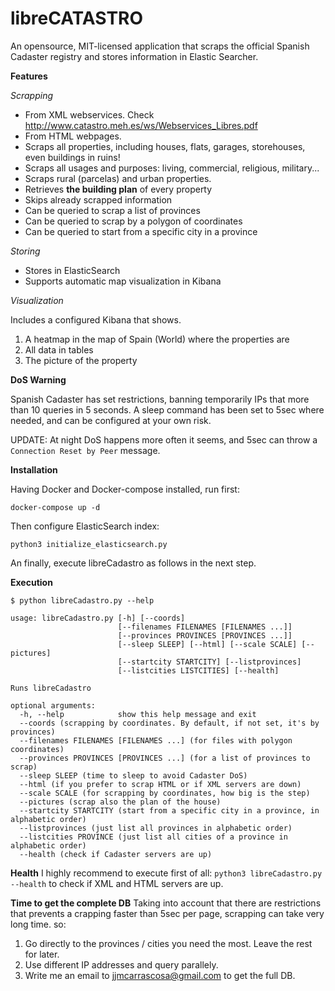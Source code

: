 # libreCATASTRO
An opensource, MIT-licensed application that scraps the official Spanish 
Cadaster registry and stores information in Elastic Searcher.

**Features**

_Scrapping_
* From XML webservices. Check http://www.catastro.meh.es/ws/Webservices_Libres.pdf
* From HTML webpages.
* Scraps all properties, including houses, flats, garages, storehouses, even buildings in ruins!
* Scraps all usages and purposes: living, commercial, religious, military...
* Scraps rural (parcelas) and urban properties.
* Retrieves **the building plan** of every property
* Skips already scrapped information
* Can be queried to scrap a list of provinces
* Can be queried to scrap by a polygon of coordinates
* Can be queried to start from a specific city in a province

_Storing_
* Stores in ElasticSearch
* Supports automatic map visualization in Kibana

_Visualization_

Includes a configured Kibana that shows.
1) A heatmap in the map of Spain (World) where the properties are
2) All data in tables
3) The picture of the property

**DoS Warning**

Spanish Cadaster has set restrictions, banning temporarily IPs that more than 10 
queries in 5 seconds. A sleep command has been set to 5sec where needed, and can be configured
at your own risk.

UPDATE: At night DoS happens more often it seems, and 5sec can throw a `Connection Reset by Peer` message.


**Installation**

Having Docker and Docker-compose installed, run first:
```
docker-compose up -d 
```

Then configure ElasticSearch index:
```
python3 initialize_elasticsearch.py
```

An finally, execute libreCadastro as follows in the next step.

**Execution**
```
$ python libreCadastro.py --help

usage: libreCadastro.py [-h] [--coords]
                        [--filenames FILENAMES [FILENAMES ...]]
                        [--provinces PROVINCES [PROVINCES ...]]
                        [--sleep SLEEP] [--html] [--scale SCALE] [--pictures]
                        [--startcity STARTCITY] [--listprovinces]
                        [--listcities LISTCITIES] [--health]

Runs libreCadastro

optional arguments:
  -h, --help            show this help message and exit
  --coords (scrapping by coordinates. By default, if not set, it's by provinces)
  --filenames FILENAMES [FILENAMES ...] (for files with polygon coordinates)
  --provinces PROVINCES [PROVINCES ...] (for a list of provinces to scrap)
  --sleep SLEEP (time to sleep to avoid Cadaster DoS)
  --html (if you prefer to scrap HTML or if XML servers are down)
  --scale SCALE (for scrapping by coordinates, how big is the step)
  --pictures (scrap also the plan of the house)
  --startcity STARTCITY (start from a specific city in a province, in alphabetic order)
  --listprovinces (just list all provinces in alphabetic order)
  --listcities PROVINCE (just list all cities of a province in alphabetic order)
  --health (check if Cadaster servers are up)
 ```
 
**Health**
I highly recommend to execute first of all:
`python3 libreCadastro.py --health` to check if XML and HTML servers are up.

**Time to get the complete DB**
Taking into account that there are restrictions that prevents a crapping faster than 5sec per page,
scrapping can take very long time. so:
1) Go directly to the provinces / cities you need the most. Leave the rest for later.
2) Use different IP addresses and query parallely.
3) Write me an email to jjmcarrascosa@gmail.com to get the full DB.
